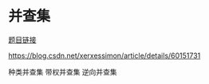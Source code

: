 # 并查集

[题目链接](http://acm.hdu.edu.cn/showproblem.php?pid=1232)

https://blog.csdn.net/xerxessimon/article/details/60151731

种类并查集
带权并查集
逆向并查集


